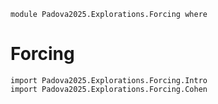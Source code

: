```
module Padova2025.Explorations.Forcing where
```

# Forcing

```
import Padova2025.Explorations.Forcing.Intro
import Padova2025.Explorations.Forcing.Cohen
```
